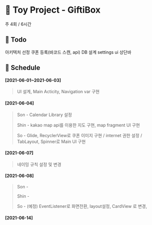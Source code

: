# 🎁 Toy Project - GiftiBox

주 4회 / 6시간

## 🔨 Todo

아키텍처 선정
쿠폰 등록(바코드 스캔, api)
DB 설계
settings ui
상단바

## 📑 Schedule

#### [2021-06-01~2021-06-03]

> UI 설계, Main Acticity, Navigation var 구현

#### [2021-06-04]

> Son - Calendar Library 설정
>
> Shin - kakao map api를 이용한 지도 구현, map fragment UI 구현
>
> So - Glide, RecyclerView로 쿠폰 이미지 구현 / internet 권한 설정 / TabLayout, Spinner로 Main UI 구현

#### [2021-06-07]

> 네이밍 규칙 설정 및 변경

#### [2021-06-08]

> Son -
>
> Shin -
>
> So - (예정) EventListener로 화면전환, layout설정, CardView 로 변경,

#### [2021-06-14]
